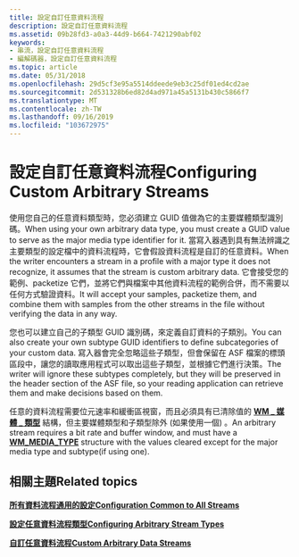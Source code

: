 ```yaml
---
title: 設定自訂任意資料流程
description: 設定自訂任意資料流程
ms.assetid: 09b28fd3-a0a3-44d9-b664-7421290abf02
keywords:
- 串流，設定自訂任意資料流程
- 編解碼器，設定自訂任意資料流程
ms.topic: article
ms.date: 05/31/2018
ms.openlocfilehash: 29d5cf3e95a5514ddeede9eb3c25df01ed4cd2ae
ms.sourcegitcommit: 2d531328b6ed82d4ad971a45a5131b430c5866f7
ms.translationtype: MT
ms.contentlocale: zh-TW
ms.lasthandoff: 09/16/2019
ms.locfileid: "103672975"
---
```

# <a name="configuring-custom-arbitrary-streams"></a><span data-ttu-id="d19b7-105">設定自訂任意資料流程</span><span class="sxs-lookup"><span data-stu-id="d19b7-105">Configuring Custom Arbitrary Streams</span></span>

<span data-ttu-id="d19b7-106">使用您自己的任意資料類型時，您必須建立 GUID 值做為它的主要媒體類型識別碼。</span><span class="sxs-lookup"><span data-stu-id="d19b7-106">When using your own arbitrary data type, you must create a GUID value to serve as the major media type identifier for it.</span></span> <span data-ttu-id="d19b7-107">當寫入器遇到具有無法辨識之主要類型的設定檔中的資料流程時，它會假設資料流程是自訂的任意資料。</span><span class="sxs-lookup"><span data-stu-id="d19b7-107">When the writer encounters a stream in a profile with a major type it does not recognize, it assumes that the stream is custom arbitrary data.</span></span> <span data-ttu-id="d19b7-108">它會接受您的範例、packetize 它們，並將它們與檔案中其他資料流程的範例合併，而不需要以任何方式驗證資料。</span><span class="sxs-lookup"><span data-stu-id="d19b7-108">It will accept your samples, packetize them, and combine them with samples from the other streams in the file without verifying the data in any way.</span></span>

<span data-ttu-id="d19b7-109">您也可以建立自己的子類型 GUID 識別碼，來定義自訂資料的子類別。</span><span class="sxs-lookup"><span data-stu-id="d19b7-109">You can also create your own subtype GUID identifiers to define subcategories of your custom data.</span></span> <span data-ttu-id="d19b7-110">寫入器會完全忽略這些子類型，但會保留在 ASF 檔案的標頭區段中，讓您的讀取應用程式可以取出這些子類型，並根據它們進行決策。</span><span class="sxs-lookup"><span data-stu-id="d19b7-110">The writer will ignore these subtypes completely, but they will be preserved in the header section of the ASF file, so your reading application can retrieve them and make decisions based on them.</span></span>

<span data-ttu-id="d19b7-111">任意的資料流程需要位元速率和緩衝區視窗，而且必須具有已清除值的 [**WM \_ 媒體 \_ 類型**](/previous-versions/windows/desktop/api/wmsdkidl/ns-wmsdkidl-wm_media_type) 結構，但主要媒體類型和子類型除外 (如果使用一個) 。</span><span class="sxs-lookup"><span data-stu-id="d19b7-111">An arbitrary stream requires a bit rate and buffer window, and must have a [**WM\_MEDIA\_TYPE**](/previous-versions/windows/desktop/api/wmsdkidl/ns-wmsdkidl-wm_media_type) structure with the values cleared except for the major media type and subtype(if using one).</span></span>

## <a name="related-topics"></a><span data-ttu-id="d19b7-112">相關主題</span><span class="sxs-lookup"><span data-stu-id="d19b7-112">Related topics</span></span>

<dl> <dt>

[<span data-ttu-id="d19b7-113">**所有資料流程通用的設定**</span><span class="sxs-lookup"><span data-stu-id="d19b7-113">**Configuration Common to All Streams**</span></span>](configuration-common-to-all-streams.md)
</dt> <dt>

[<span data-ttu-id="d19b7-114">**設定任意資料流程類型**</span><span class="sxs-lookup"><span data-stu-id="d19b7-114">**Configuring Arbitrary Stream Types**</span></span>](configuring-arbitrary-stream-types.md)
</dt> <dt>

[<span data-ttu-id="d19b7-115">**自訂任意資料流程**</span><span class="sxs-lookup"><span data-stu-id="d19b7-115">**Custom Arbitrary Data Streams**</span></span>](custom-arbitrary-data-streams.md)
</dt> </dl>

 

 




